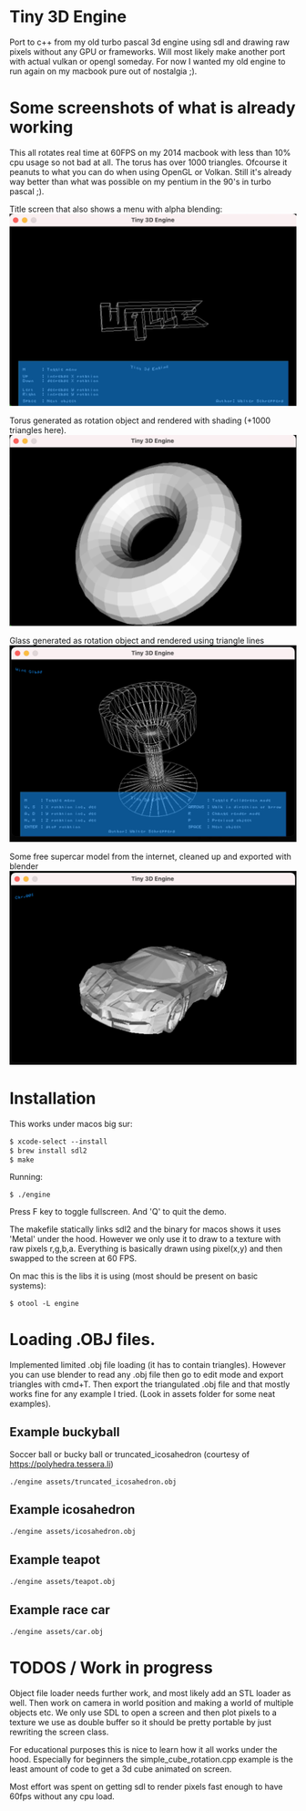# Tiny 3D Engine
Port to c++ from my old turbo pascal 3d engine using sdl and drawing raw pixels without any GPU or frameworks.
Will most likely make another port with actual vulkan or opengl someday. For now I wanted my old engine to run
again on my macbook pure out of nostalgia ;).

# Some screenshots of what is already working
This all rotates real time at 60FPS on my 2014 macbook with less than 10% cpu usage so not bad at all.
The torus has over 1000 triangles. Ofcourse it peanuts to what you can do when using OpenGL or Volkan. Still
it's already way better than what was possible on my pentium in the 90's in turbo pascal ;).

Title screen that also shows a menu with alpha blending:
![Menu screen](screens/3dlogo.png?raw=true "Simple logo drawn in 3d")

Torus generated as rotation object and rendered with shading (+1000 triangles here).
![Torus](screens/torus.png?raw=true "Torus with backface culling and shading with normals")

Glass generated as rotation object and rendered using triangle lines
![Glass](screens/rotation_generated_glass.png?raw=true "Glass generated as rotation object, rendered with hollow triangles")

Some free supercar model from the internet, cleaned up and exported with blender
![Menu screen](screens/car_object_render.png?raw=true "Detailed car object exported with blender")


# Installation

This works under macos big sur:
```
$ xcode-select --install
$ brew install sdl2
$ make
```

Running:

```
$ ./engine
```

Press F key to toggle fullscreen. And 'Q' to quit the demo.

The makefile statically links sdl2 and the binary for macos shows it uses 'Metal' under the hood. However
we only use it to draw to a texture with raw pixels r,g,b,a. Everything is basically drawn using pixel(x,y) and then
swapped to the screen at 60 FPS.

On mac this is the libs it is using (most should be present on basic systems):
```
$ otool -L engine   
```

# Loading .OBJ files.
Implemented limited .obj file loading (it has to contain triangles). However you can use blender to read any .obj file
then go to edit mode and export triangles with cmd+T. Then export the triangulated .obj file and that mostly works fine for any
example I tried. (Look in assets folder for some neat examples).

## Example buckyball
Soccer ball or bucky ball or truncated_icosahedron (courtesy of https://polyhedra.tessera.li)
```
./engine assets/truncated_icosahedron.obj
```

## Example icosahedron
```
./engine assets/icosahedron.obj
```

## Example teapot
```
./engine assets/teapot.obj
```

## Example race car
```
./engine assets/car.obj
```


# TODOS / Work in progress
Object file loader needs further work, and most likely add an STL loader as well.
Then work on camera in world position and making a world of multiple objects etc.
We only use SDL to open a screen and then plot pixels to a texture we use as double buffer so it should be pretty portable by just
rewriting the screen class.

For educational purposes this is nice to learn how it all works under the hood. Especially for beginners the simple_cube_rotation.cpp example
is the least amount of code to get a 3d cube animated on screen.

Most effort was spent on getting sdl to render pixels fast enough to have 60fps without any cpu load. 


